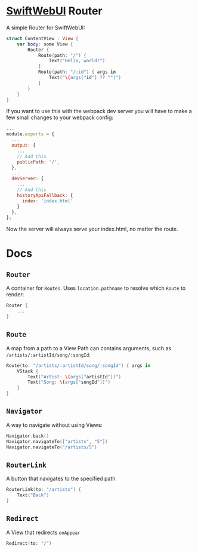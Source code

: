 # [SwiftWebUI](https://github.com/carson-katri/SwiftWebUI) Router

A simple Router for SwiftWebUI:

```swift
struct ContentView : View {
    var body: some View {
        Router {
            Route(path: "/") {
                Text("Hello, world!")
            }
            Route(path: "/:id") { args in
                Text("\(args["id"] ?? "")")
            }
        }
    }
}
```

If you want to use this with the webpack dev server you will have to make a few small changes to your webpack config:

```js
...
module.exports = {
  ...
  output: {
    ...
    // Add this
    publicPath: '/',
  },
  ...
  devServer: {
    ...
    // And this
    historyApiFallback: {
      index: 'index.html'
    }
  },
};
```
Now the server will always serve your index.html, no matter the route.

# Docs

## `Router`
A container for `Routes`.
Uses `location.pathname` to resolve which `Route` to render:
```swift
Router {
    ...
}
```

## `Route`
A map from a path to a View
Path can contains arguments, such as `/artists/:artistId/song/:songId`:
```swift
Route(to: "/artists/:artistId/song/:songId") { args in
    VStack {
        Text("Artist: \(args["artistId"])")
        Text("Song: \(args["songId"])")
    }
}
```

## `Navigator`
A way to navigate without using Views:
```swift
Navigator.back()
Navigator.navigateTo(["artists", "5"])
Navigator.navigateTo("/artists/5")
```

## `RouterLink`
A button that navigates to the specified path
```swift
RouterLink(to: "/artists") {
    Text("Back")
}
```

## `Redirect`
A View that redirects `onAppear`
```swift
Redirect(to: "/")
```
